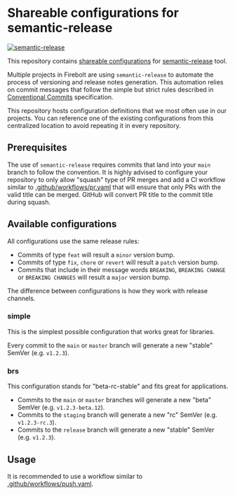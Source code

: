# Shareable configurations for semantic-release

[![semantic-release](https://badgen.net/badge/semantic-release/simple/cyan)](https://github.com/firebolt-analytics/semantic-release-configs)

This repository
contains [shareable configurations](https://semantic-release.gitbook.io/semantic-release/usage/shareable-configurations)
for [semantic-release](https://semantic-release.gitbook.io/semantic-release/) tool.

Multiple projects in Firebolt are using `semantic-release` to automate the process of versioning and release notes
generation. This automation relies on commit messages that follow the simple but strict rules described
in [Conventional Commits](https://www.conventionalcommits.org/) specification.

This repository hosts configuration definitions that we most often use in our projects. You can reference one of the
existing configurations from this centralized location to avoid repeating it in every repository.

## Prerequisites

The use of `semantic-release` requires commits that land into your `main` branch to follow the convention. It is highly
advised to configure your repository to only allow "squash" type of PR merges and add a CI workflow similar to
[.github/workflows/pr.yaml](.github/workflows/pr.yaml) that will ensure that only PRs with the valid title can be
merged. GitHub will convert PR title to the commit title during squash.

## Available configurations

All configurations use the same release rules:

- Commits of type `feat` will result a `minor` version bump.
- Commits of type `fix`, `chore` or `revert` will result a `patch` version bump.
- Commits that include in their message words `BREAKING`, `BREAKING CHANGE` or `BREAKING CHANGES` will result a
  `major` version bump.

The difference between configurations is how they work with release channels.

### simple

This is the simplest possible configuration that works great for libraries.

Every commit to the `main` or `master` branch will generate a new "stable" SemVer (e.g. `v1.2.3`).

### brs

This configuration stands for "beta-rc-stable" and fits great for applications.

- Commits to the `main` or `master` branches will generate a new "beta" SemVer (e.g. `v1.2.3-beta.12`).
- Commits to the `staging` branch will generate a new "rc" SemVer (e.g. `v1.2.3-rc.3`).
- Commits to the `release` branch will generate a new "stable" SemVer (e.g. `v1.2.3`).

## Usage

It is recommended to use a workflow similar to [.github/workflows/push.yaml](.github/workflows/push.yaml).
